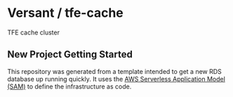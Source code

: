 # Versant / tfe-cache

TFE cache cluster


## New Project Getting Started
This repository was generated from a template intended to get a new RDS database up running quickly. It uses the [AWS Serverless Application Model (SAM)](https://aws.amazon.com/serverless/sam/) to define the infrastructure as code.

###